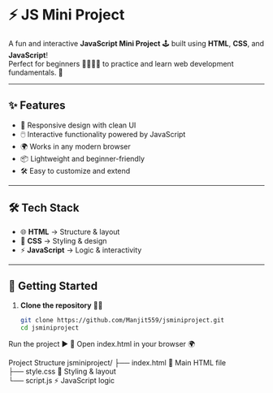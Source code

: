 # ⚡ JS Mini Project  

A fun and interactive **JavaScript Mini Project** 🕹️ built using **HTML**, **CSS**, and **JavaScript**!  
Perfect for beginners 👨‍💻👩‍💻 to practice and learn web development fundamentals. 🚀  

---

## ✨ Features  

- 🎨 Responsive design with clean UI  
- 🖱️ Interactive functionality powered by JavaScript  
- 🌍 Works in any modern browser  
- 📦 Lightweight and beginner-friendly  
- 🛠️ Easy to customize and extend  

---

## 🛠️ Tech Stack  

- 🌐 **HTML** → Structure & layout  
- 🎨 **CSS** → Styling & design  
- ⚡ **JavaScript** → Logic & interactivity  

---

## 🚀 Getting Started  
1. **Clone the repository** 🧑‍💻  
   ```bash
   git clone https://github.com/Manjit559/jsminiproject.git
   cd jsminiproject

Run the project ▶️
📂 Open index.html in your browser 🌍



Project Structure
jsminiproject/
├── index.html   📄 Main HTML file  
├── style.css    🎨 Styling & layout  
└── script.js    ⚡ JavaScript logic  
